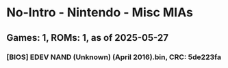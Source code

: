 # No-Intro - Nintendo - Misc MIAs
## Games: 1, ROMs: 1, as of 2025-05-27

### [BIOS] EDEV NAND (Unknown) (April 2016).bin, CRC: 5de223fa
